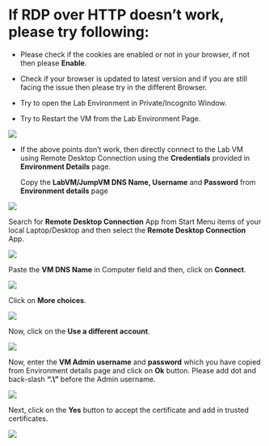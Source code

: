 # If RDP over HTTP doesn’t work, please try following:

* Please check if the cookies are enabled or not in your browser, if not then please **Enable**.

*	Check if your browser is updated to latest version and if you are still facing the issue then please try in the different Browser.

*	Try to open the Lab Environment in Private/Incognito Window.

*	Try to Restart the VM from the Lab Environment Page.

![](https://github.com/CloudLabsAI-Azure/Know-Before-You-Go/blob/main/Labs/images/RDPoverHTTP%201.png)

* If the above points don’t work, then directly connect to the Lab VM using Remote Desktop Connection using the **Credentials** provided in **Environment Details** page.  

  Copy the **LabVM/JumpVM DNS Name, Username** and **Password** from **Environment details** page 

![](https://github.com/CloudLabsAI-Azure/Know-Before-You-Go/blob/main/Labs/images/copypasteissue-2.png)

  Search for **Remote Desktop Connection** App from Start Menu items of your local Laptop/Desktop and then select the **Remote Desktop Connection** App. 

![](https://github.com/CloudLabsAI-Azure/Know-Before-You-Go/blob/main/Labs/images/copypasteissue-3.png)

  Paste the **VM DNS Name** in Computer field and then, click on **Connect**. 

![](https://github.com/CloudLabsAI-Azure/Know-Before-You-Go/blob/main/Labs/images/copypasteissue-4.png)

  Click on **More choices**.  

![](https://github.com/CloudLabsAI-Azure/Know-Before-You-Go/blob/main/Labs/images/copypasteissue-5.png)

  Now, click on the **Use a different account**.

![](https://github.com/CloudLabsAI-Azure/Know-Before-You-Go/blob/main/Labs/images/copypasteissue-6.png)

  Now, enter the **VM Admin username** and **password** which you have copied from Environment details page and click on **Ok** button. Please add dot and back-slash **“.\”** before the Admin username.  

![](https://github.com/CloudLabsAI-Azure/Know-Before-You-Go/blob/main/Labs/images/copypasteissue-7.png)

  Next, click on the **Yes** button to accept the certificate and add in trusted certificates.  

![](https://github.com/CloudLabsAI-Azure/Know-Before-You-Go/blob/main/Labs/images/copypasteissue-8.png)
